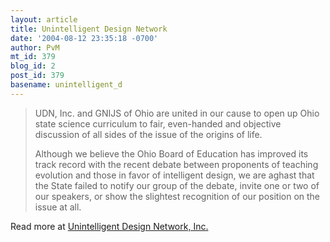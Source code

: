 ```yaml
---
layout: article
title: Unintelligent Design Network
date: '2004-08-12 23:35:18 -0700'
author: PvM
mt_id: 379
blog_id: 2
post_id: 379
basename: unintelligent_d
---
```

> UDN, Inc. and GNIJS of Ohio are united in our cause to open up Ohio state science curriculum to fair, even-handed and objective discussion of all sides of the issue of the origins of life.
> 
> Although we believe the Ohio Board of Education has improved its track record with the recent debate between proponents of teaching evolution and those in favor of intelligent design, we are aghast that the State failed to notify our group of the debate, invite one or two of our speakers, or show the slightest recognition of our position on the issue at all.

Read more at  [Unintelligent Design Network, Inc.](http://www.theshrubbery.com/udn/)
